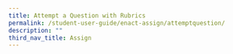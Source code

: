 ```yaml
---
title: Attempt a Question with Rubrics
permalink: /student-user-guide/enact-assign/attemptquestion/
description: ""
third_nav_title: Assign
---
```

